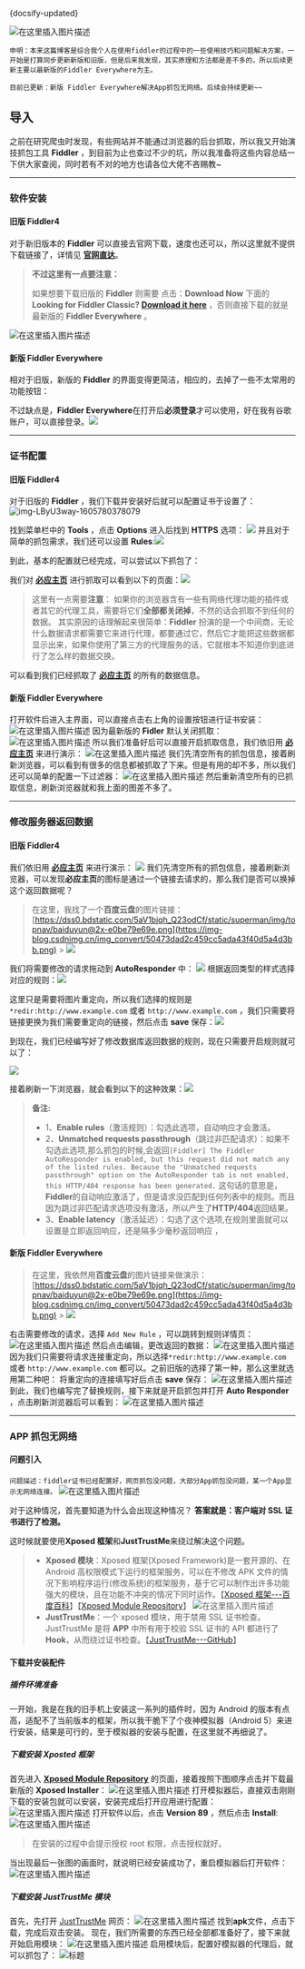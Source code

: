 {docsify-updated}

![在这里插入图片描述](https://img-blog.csdnimg.cn/20201119191919608.jpg)

`申明：本来这篇博客是综合我个人在使用fiddler的过程中的一些使用技巧和问题解决方案，一开始是打算同步更新新版和旧版，但是后来我发现，其实原理和方法都是差不多的，所以后续更新主要以最新版的Fiddler Everywhere为主。`

`目前已更新：新版 Fiddler Everywhere解决App抓包无网络。后续会持续更新~~`

## 导入

之前在研究爬虫时发现，有些网站并不能通过浏览器的后台抓取，所以我又开始演技抓包工具 **Fiddler** ，到目前为止也查过不少的坑，所以我准备将这些内容总结一下供大家查阅，同时若有不对的地方也请各位大佬不吝赐教~

---

### 软件安装

#### 旧版 Fiddler4

对于新旧版本的 **Fiddler** 可以直接去官网下载，速度也还可以，所以这里就不提供下载链接了，详情见 **[官网直达](https://www.telerik.com/fiddler)**。

> **不过这里有一点要注意：**
>
> 如果想要下载旧版的 **Fiddler** 则需要 点击：**Download Now** 下面的 **Looking for Fiddler Classic? [Download it here](https://www.telerik.com/download/fiddler)** ，否则直接下载的就是最新版的 **Fiddler Everywhere** 。

![在这里插入图片描述](https://img-blog.csdnimg.cn/20210106180212559.png)

#### 新版 Fiddler Everywhere

相对于旧版，新版的 **Fiddler** 的界面变得更简洁，相应的，去掉了一些不太常用的功能按钮：

不过缺点是，**Fiddler Everywhere**在打开后**必须登录**才可以使用，好在我有谷歌账户，可以直接登录。![](https://img-blog.csdnimg.cn/img_convert/3550582a4430b03522497ed427bd005a.png)

---

### 证书配置

#### 旧版 Fiddler4

对于旧版的 **Fiddler** ，我们下载并安装好后就可以配置证书于设置了：
![img-LByU3way-1605780378079](https://img-blog.csdnimg.cn/img_convert/3f2c19fcd50e7186a4459df63ff4528b.png)

找到菜单栏中的 **Tools** ，点击 **Options** 进入后找到 **HTTPS** 选项：
![](https://img-blog.csdnimg.cn/img_convert/cb90206a70de4931348aec7de5603234.png)
并且对于简单的抓包需求，我们还可以设置 **Rules**:![](https://img-blog.csdnimg.cn/img_convert/65417a00fbee387013096a9d9535e603.png)

到此，基本的配置就已经完成，可以尝试以下抓包了：

我们对 **[必应主页](https://cn.bing.com/)** 进行抓取可以看到以下的页面：![](https://img-blog.csdnimg.cn/img_convert/62c7c18ffa150b3705474789cf4a9852.png)

> 这里有一点需要**注意**：
> 如果你的浏览器含有一些有网络代理功能的插件或者其它的代理工具，需要将它们**全部都关闭掉**，不然的话会抓取不到任何的数据。
> 其实原因的话理解起来很简单：**Fiddler** 扮演的是一个中间商，无论什么数据请求都需要它来进行代理，都要通过它，然后它才能把这些数据都显示出来，如果你使用了第三方的代理服务的话，它就根本不知道你到底进行了怎么样的数据交换。

可以看到我们已经抓取了 **[必应主页](https://cn.bing.com/)** 的所有的数据信息。

#### 新版 Fiddler Everywhere

打开软件后进入主界面，可以直接点击右上角的设置按钮进行证书安装：
![在这里插入图片描述](https://img-blog.csdnimg.cn/20201119183542667.png)
因为最新版的 **Fidler** 默认关闭抓取：
![在这里插入图片描述](https://img-blog.csdnimg.cn/20201119183824587.png)
所以我们准备好后可以直接开启抓取信息，我们依旧用 **[必应主页](https://cn.bing.com/)** 来进行演示：
![在这里插入图片描述](https://img-blog.csdnimg.cn/20201119184052420.png)
我们先清空所有的抓包信息，接着刷新浏览器，可以看到有很多的信息都被抓取了下来。但是有用的却不多，所以我们还可以简单的配置一下过滤器：
![在这里插入图片描述](https://img-blog.csdnimg.cn/20201119184449392.png)
然后重新清空所有的已抓取信息，刷新浏览器就和我上面的图差不多了。

---

### 修改服务器返回数据

#### 旧版 Fiddler4

我们依旧用 **[必应主页](https://cn.bing.com/)** 来进行演示：
![](https://img-blog.csdnimg.cn/img_convert/5ccabea5279ff4659d59a6fc82ba50f6.png)
我们先清空所有的抓包信息，接着刷新浏览器，可以发现**必应主页**的图标是通过一个链接去请求的，那么我们是否可以换掉这个返回数据呢？

> 在这里，我找了一个**百度云盘**的图片链接：
> [https://dss0.bdstatic.com/5aV1bjqh_Q23odCf/static/superman/img/topnav/baiduyun@2x-e0be79e69e.png](https://img-blog.csdnimg.cn/img_convert/50473dad2c459cc5ada43f40d5a4d3bb.png) > ![](https://img-blog.csdnimg.cn/img_convert/50473dad2c459cc5ada43f40d5a4d3bb.png)

我们将需要修改的请求拖动到 **AutoResponder** 中：
![](https://img-blog.csdnimg.cn/img_convert/aa2b0e44a91d0a6ab7d89fb971537239.png)
根据返回类型的样式选择对应的规则：![](https://img-blog.csdnimg.cn/img_convert/032965996ab95506d8804f8db054ff94.png)

这里只是需要将图片重定向，所以我们选择的规则是`*redir:http://www.example.com` 或者 `http://www.example.com` ，我们只需要将链接更换为我们需要重定向的链接，然后点击 **save** 保存：![](https://img-blog.csdnimg.cn/img_convert/a1870a8ff43ed8ca4e0988084427918f.png)

到现在，我们已经编写好了修改数据库返回数据的规则，现在只需要开启规则就可以了：

![](https://img-blog.csdnimg.cn/img_convert/2fcce2e7a7328bfede46428142a1c30f.png)

接着刷新一下浏览器，就会看到以下的这种效果：![](https://img-blog.csdnimg.cn/img_convert/7f90ec112504f21b7cf53e1269b16f97.png)

> **备注:**
>
> - 1、**Enable rules**（激活规则）：勾选此选项，自动响应才会激活。
> - 2、**Unmatched requests passthrough**（跳过非匹配请求）：如果不勾选此选项,那么抓包的时候,会返回`[Fiddler] The Fiddler AutoResponder is enabled, but this request did not match any of the listed rules. Because the "Unmatched requests passthrough" option on the AutoResponder tab is not enabled, this HTTP/404 response has been generated.`
>   这句话的意思是，**Fiddler**的自动响应激活了，但是请求没匹配到任何列表中的规则。而且因为跳过非匹配请求选项没有激活，所以产生了**HTTP/404**返回结果。
> - 3、**Enable latency**（激活延迟）：勾选了这个选项,在规则里面就可以设置是立即返回响应，还是隔多少毫秒返回响应 ，

#### 新版 Fiddler Everywhere

> 在这里，我依然用**百度云盘**的图片链接来做演示：
> [https://dss0.bdstatic.com/5aV1bjqh_Q23odCf/static/superman/img/topnav/baiduyun@2x-e0be79e69e.png](https://img-blog.csdnimg.cn/img_convert/50473dad2c459cc5ada43f40d5a4d3bb.png) > ![](https://img-blog.csdnimg.cn/img_convert/50473dad2c459cc5ada43f40d5a4d3bb.png)

右击需要修改的请求，选择 `Add New Rule` ，可以跳转到规则详情页：
![在这里插入图片描述](https://img-blog.csdnimg.cn/20201119185146260.png)
然后点击编辑，更改返回的数据：
![在这里插入图片描述](https://img-blog.csdnimg.cn/20201119185814720.png)
因为我们只需要将请求连接重定向，所以选择`*redir:http://www.example.com` 或者 `http://www.example.com` 都可以。之前旧版的选择了第一种，那么这里就选用第二种吧：
将重定向的连接填写好后点击 **save** 保存：
![在这里插入图片描述](https://img-blog.csdnimg.cn/20201119190148264.png)
到此，我们也编写完了替换规则，接下来就是开启抓包并打开 **Auto Responder** ，点击刷新浏览器后可以看到：
![在这里插入图片描述](https://img-blog.csdnimg.cn/20201119190504960.png)

---

### APP 抓包无网络

#### 问题引入

`问题描述：fiddler证书已经配置好，网页抓包没问题，大部分App抓包没问题，某一个App显示无网络连接。`
![在这里插入图片描述](https://img-blog.csdnimg.cn/20210111180210951.png)

对于这种情况，首先要知道为什么会出现这种情况？
**答案就是：客户端对 SSL 证书进行了检测。**

这时候就要使用**Xposed 框架**和**JustTrustMe**来绕过解决这个问题。

> - **Xposed 模块**：Xposed 框架(Xposed Framework)是一套开源的、在 Android 高权限模式下运行的框架服务，可以在不修改 APK 文件的情况下影响程序运行(修改系统)的框架服务，基于它可以制作出许多功能强大的模块，且在功能不冲突的情况下同时运作。【[Xposed 框架---百度百科](https://baike.baidu.com/item/Xposed%E6%A1%86%E6%9E%B6/16859077)】【[Xposed Module Repository](https://repo.xposed.info/)】
>   ![在这里插入图片描述](https://img-blog.csdnimg.cn/20210106183958397.jpg)
> - **JustTrustMe**：一个 xposed 模块，用于禁用 SSL 证书检查。JustTrustMe 是将 **APP** 中所有用于校验 SSL 证书的 API 都进行了 **Hook**，从而绕过证书检查。【[JustTrustMe---GitHub](https://github.com/Fuzion24/JustTrustMe)】

#### 下载并安装配件

##### 插件环境准备

一开始，我是在我的旧手机上安装这一系列的插件时，因为 Android 的版本有点高，适配不了当前版本的框架，所以我干脆下了个夜神模拟器（Android 5）来进行安装，结果是可行的，至于模拟器的安装与配置，在这里就不再细说了。

##### 下载安装 Xposted 框架

首先进入 **[Xposed Module Repository](https://repo.xposed.info/)** 的页面，接着按照下图顺序点击并下载最新版的 **Xposed Installer**：
![在这里插入图片描述](https://img-blog.csdnimg.cn/20210111165334761.png)
打开模拟器后，直接双击刚刚下载的安装包就可以安装，安装完成后打开应用进行配置：
![在这里插入图片描述](https://img-blog.csdnimg.cn/20210111170447379.png)
打开软件以后，点击 **Version 89** ，然后点击 **Install**:
![在这里插入图片描述](https://img-blog.csdnimg.cn/20210111170850109.png)

> 在安装的过程中会提示授权 root 权限，点击授权就好。

当出现最后一张图的画面时，就说明已经安装成功了，重启模拟器后打开软件：
![在这里插入图片描述](https://img-blog.csdnimg.cn/20210111171121391.png)

##### 下载安装 JustTrustMe 模块

首先，先打开 [JustTrustMe](https://github.com/Fuzion24/JustTrustMe/releases/tag/v.2) 网页：
![在这里插入图片描述](https://img-blog.csdnimg.cn/2021011117144528.png)
找到**apk**文件，点击下载，完成后双击安装。
现在，我们所需要的东西已经全部都准备好了，接下来就开始启用模块：
![在这里插入图片描述](https://img-blog.csdnimg.cn/20210111171846718.png)
启用模块后，配置好模拟器的代理后，就可以抓包了：
![标题](https://img-blog.csdnimg.cn/20210111174527485.png)
